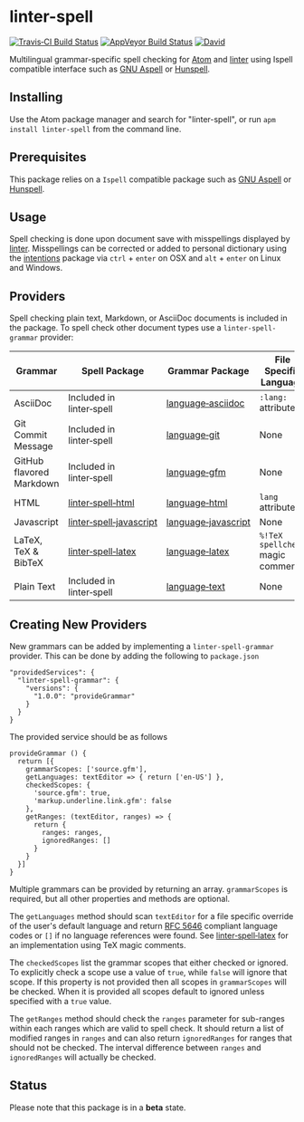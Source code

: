 # linter-spell

[![Travis&#x2011;CI Build Status](http://img.shields.io/travis/yitzchak/linter-spell/master.svg?label=Linux/OSX%20build)](http://travis-ci.org/yitzchak/linter-spell) [![AppVeyor Build Status](http://img.shields.io/appveyor/ci/yitzchak/linter-spell/master.svg?label=Windows%20build)](http://ci.appveyor.com/project/yitzchak/linter-spell) [![David](http://img.shields.io/david/yitzchak/linter-spell.svg)](http://david-dm.org/yitzchak/linter-spell)

Multilingual grammar-specific spell checking for [Atom](http://atom.io) and
[linter](http://atom.io/packages/linter) using Ispell compatible interface such
as [GNU Aspell](http://aspell.net/) or [Hunspell](http://hunspell.github.io/).

## Installing

Use the Atom package manager and search for "linter-spell", or run
`apm install linter-spell` from the command line.

## Prerequisites

This package relies on a `Ispell` compatible package such as
[GNU Aspell](http://aspell.net/) or [Hunspell](http://hunspell.github.io/).

## Usage

Spell checking is done upon document save with misspellings displayed by
[linter](http://atom.io/packages/linter). Misspellings can be
corrected or added to personal dictionary using the
[intentions](http://atom.io/packages/intentions) package via
`ctrl` + `enter` on OSX and `alt` + `enter` on Linux and Windows.

## Providers

Spell checking plain text, Markdown, or AsciiDoc documents is included in the
package. To spell check other document types use a `linter-spell-grammar`
provider:

| Grammar                  | Spell Package                                                                            | Grammar Package                                                           | File Specific Language              |
|--------------------------|------------------------------------------------------------------------------------------|---------------------------------------------------------------------------|-------------------------------------|
| AsciiDoc                 | Included in linter&#x2011;spell                                                          | [language&#x2011;asciidoc](http://atom.io/packages/language-asciidoc)     | `:lang:` attribute                  |
| Git Commit Message       | Included in linter&#x2011;spell                                                          | [language&#x2011;git](http://atom.io/packages/language-git)               | None                                |
| GitHub flavored Markdown | Included in linter&#x2011;spell                                                          | [language&#x2011;gfm](http://atom.io/packages/language-gfm)               | None                                |
| HTML                     | [linter&#x2011;spell&#x2011;html](http://atom.io/packages/linter-spell-html)             | [language&#x2011;html](http://atom.io/packages/language-html)             | `lang` attribute                    |
| Javascript               | [linter&#x2011;spell&#x2011;javascript](http://atom.io/packages/linter-spell-javascript) | [language&#x2011;javascript](http://atom.io/packages/language-javascript) | None                                |
| LaTeX, TeX & BibTeX      | [linter&#x2011;spell&#x2011;latex](http://atom.io/packages/linter-spell-latex)           | [language&#x2011;latex](http://atom.io/packages/language-latex)           | `%!TeX spellcheck` magic comment    |
| Plain Text               | Included in linter&#x2011;spell                                                          | [language&#x2011;text](http://atom.io/packages/language-text)             | None                                |

## Creating New Providers

New grammars can be added by implementing a `linter-spell-grammar` provider.
This can be done by adding the following to `package.json`

    "providedServices": {
      "linter-spell-grammar": {
        "versions": {
          "1.0.0": "provideGrammar"
        }
      }
    }

The provided service should be as follows

    provideGrammar () {
      return [{
        grammarScopes: ['source.gfm'],
        getLanguages: textEditor => { return ['en-US'] },
        checkedScopes: {
          'source.gfm': true,
          'markup.underline.link.gfm': false
        },
        getRanges: (textEditor, ranges) => {
          return {
            ranges: ranges,
            ignoredRanges: []
          }
        }
      }]
    }

Multiple grammars can be provided by returning an array. `grammarScopes` is
required, but all other properties and methods are optional.

The `getLanguages` method should scan `textEditor` for a
file specific override of the user's default language and return [RFC 5646](http://www.rfc-editor.org/rfc/rfc5646.txt)
compliant language codes or `[]` if
no language references were found. See
[linter&#x2011;spell&#x2011;latex](http://atom.io/packages/linter-spell-latex)
for an implementation using TeX magic comments.

The `checkedScopes` list the grammar scopes that either checked or ignored.
To explicitly check a scope use a value of `true`, while `false` will ignore
that scope. If this property is not provided then all scopes in `grammarScopes`
will be checked. When it is provided all scopes default to ignored unless
specified with a `true` value.

The `getRanges` method should check the `ranges` parameter for sub-ranges
within each ranges which are valid to spell check. It should return a list
of modified ranges in `ranges` and can also return `ignoredRanges` for
ranges that should not be checked. The interval difference between `ranges`
and `ignoredRanges` will actually be checked.

## Status

Please note that this package is in a **beta** state.
